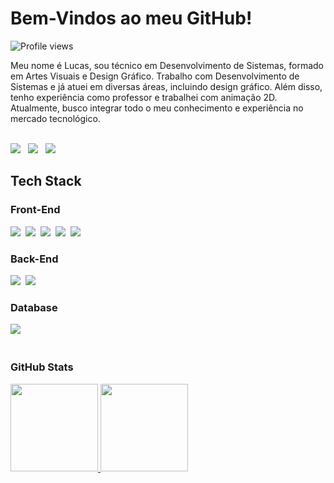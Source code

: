 <h1>Bem-Vindos ao meu GitHub! </h1>
<img src="https://komarev.com/ghpvc/?username=lucasbizachi&color=yellow" alt="Profile views" /> 
<p>Meu nome é Lucas, sou técnico em Desenvolvimento de Sistemas, formado em Artes Visuais e Design Gráfico. Trabalho com Desenvolvimento de Sistemas e já atuei em diversas áreas, incluindo design gráfico. Além disso, tenho experiência como professor e trabalhei com animação 2D. Atualmente, busco integrar todo o meu conhecimento e experiência no mercado tecnológico.</p> <br>

  <div>
    <a href="https://codepen.io/LucasBizachi" target="_blank"><img src="https://img.shields.io/badge/Codepen-44475A?style=for-the-badge&logo=codepen&logoColor=white"></a>&#160;&#160;
    <a href="https://www.linkedin.com/in/lucas-bizachi/" target="_blank"><img src="https://img.shields.io/badge/-LinkedIn-44475A?style=for-the-badge&logo=linkedin&logoColor=50ABE4" target="_blank"></a>&#160;&#160;
    <a href="https://instagram.com/lucasbizachi" target="_blank"><img src="https://img.shields.io/badge/-Instagram-44475A?style=for-the-badge&logo=instagram&logoColor=lightpurple" target="_blank"></a>&#160;&#160;
  </div>

## Tech Stack

### Front-End
 <div style="display: inline_block">
  <img src="https://img.shields.io/badge/-HTML-E7ECEB?style=for-the-badge&logo=HTML5&logoColor=C86833">&nbsp;
  <img src="https://img.shields.io/badge/-CSS-E7ECEB?style=for-the-badge&logo=CSS3&logoColor=139DFF">&nbsp;
  <img src="https://img.shields.io/badge/-javascript-E7ECEB?style=for-the-badge&logo=javascript&logoColor=efb810">&nbsp;
  <img src="https://img.shields.io/badge/-bootstrap-E7ECEB?style=for-the-badge&logo=bootstrap&logoColor=6f42c1">&nbsp;
  <img src="https://img.shields.io/badge/-React-E7ECEB?style=for-the-badge&logo=react&logoColor=1572B6">&nbsp;
</div> 



### Back-End
<div style="display: inline_block">
 <img src="https://img.shields.io/badge/Node.js-E7ECEB?style=for-the-badge&logo=node.js&logoColor=198754">&nbsp;
 <img src="https://img.shields.io/badge/-python-E7ECEB?style=for-the-badge&logo=python&logoColor=1919e6">
</div> 



### Database
<div style="display: inline_block">
  <img src="https://img.shields.io/badge/-MySQL-E7ECEB?style=for-the-badge&logo=mysql&logoColor=004D8F">&nbsp;
</div> 

<br>

<h3 align="left">GitHub Stats</h3>
<div align="lefth">
  <a href="https://github.com/lucasbizachi">
  <img height="140em" src="https://github-readme-stats.vercel.app/api?username=lucasbizachi&show_icons=true&theme=dracula&include_all_commits=true&count_private=true"/>
  <img height="140em" src="https://github-readme-stats.vercel.app/api/top-langs/?username=lucasbizachi&layout=compact&langs_count=7&theme=dracula"/>
</div>
  
 
  
